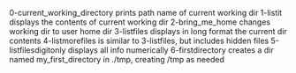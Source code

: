 0-current_working_directory prints path name of current working dir
1-listit displays the contents of current working dir
2-bring_me_home changes working dir to user home dir
3-listfiles displays in long format the current dir contents
4-listmorefiles is similar to 3-listfiles, but includes hidden files
5-listfilesdigitonly displays all info numerically
6-firstdirectory creates a dir named my_first_directory in ./tmp, creating /tmp as needed